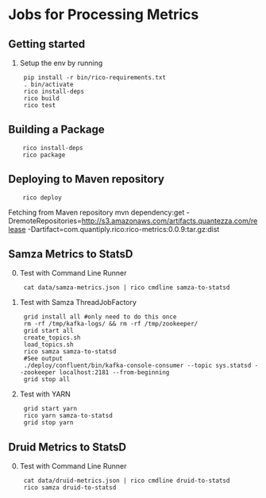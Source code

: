Jobs for Processing Metrics
===

Getting started
---    
1. Setup the env by running
 
        pip install -r bin/rico-requirements.txt
        . bin/activate
        rico install-deps
        rico build
        rico test
        
Building a Package
---
        rico install-deps
        rico package
        
Deploying to Maven repository
---
        rico deploy
        
Fetching from Maven repository
         mvn dependency:get -DremoteRepositories=http://s3.amazonaws.com/artifacts.quantezza.com/release -Dartifact=com.quantiply.rico:rico-metrics:0.0.9:tar.gz:dist
   
Samza Metrics to StatsD
---
0. Test with Command Line Runner

        cat data/samza-metrics.json | rico cmdline samza-to-statsd
 
1. Test with Samza ThreadJobFactory
    
        grid install all #only need to do this once
        rm -rf /tmp/kafka-logs/ && rm -rf /tmp/zookeeper/
        grid start all
        create_topics.sh
        load_topics.sh
        rico samza samza-to-statsd
        #See output
        ./deploy/confluent/bin/kafka-console-consumer --topic sys.statsd --zookeeper localhost:2181 --from-beginning
        grid stop all
    
2. Test with YARN

        grid start yarn
        rico yarn samza-to-statsd
        grid stop yarn

Druid Metrics to StatsD
---
0. Test with Command Line Runner

        cat data/druid-metrics.json | rico cmdline druid-to-statsd
        rico samza druid-to-statsd
